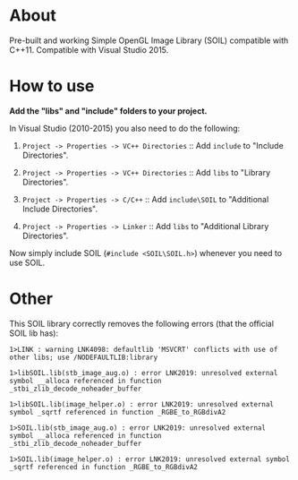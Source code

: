 # About
Pre-built and working Simple OpenGL Image Library (SOIL) compatible with C++11. Compatible with Visual Studio 2015.

# How to use
**Add the "libs" and "include" folders to your project.** 

In Visual Studio (2010-2015) you also need to do the following:

1. `Project -> Properties -> VC++ Directories` :: Add `include` to "Include Directories".

2. `Project -> Properties -> VC++ Directories` :: Add `libs` to "Library Directories".

3. `Project -> Properties -> C/C++` :: Add `include\SOIL` to "Additional Include Directories".

4. `Project -> Properties -> Linker` :: Add `libs` to "Additional Library Directories".


Now simply include SOIL (`#include <SOIL\SOIL.h>`) whenever you need to use SOIL.

# Other
This SOIL library correctly removes the following errors (that the official SOIL lib has):

`1>LINK : warning LNK4098: defaultlib 'MSVCRT' conflicts with use of other libs; use /NODEFAULTLIB:library`

`1>libSOIL.lib(stb_image_aug.o) : error LNK2019: unresolved external symbol __alloca referenced in function
_stbi_zlib_decode_noheader_buffer`

`1>libSOIL.lib(image_helper.o) : error LNK2019: unresolved external symbol _sqrtf referenced in function _RGBE_to_RGBdivA2`

`1>SOIL.lib(stb_image_aug.o) : error LNK2019: unresolved external symbol __alloca referenced in function _stbi_zlib_decode_noheader_buffer`

`1>SOIL.lib(image_helper.o) : error LNK2019: unresolved external symbol _sqrtf referenced in function _RGBE_to_RGBdivA2`
